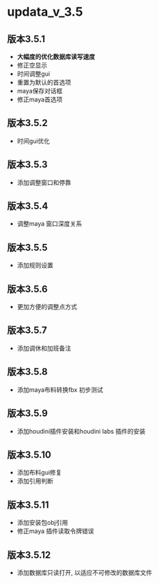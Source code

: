# updata_v_3.5

## 版本3.5.1

- **大幅度的优化数据库读写速度**
- 修正空显示
- 时间调整gui
- 重置为默认的首选项
- maya保存对话框
- 修正maya首选项

## 版本3.5.2
- 时间gui优化

## 版本3.5.3
- 添加调整窗口和停靠

## 版本3.5.4
- 调整maya 窗口深度关系


## 版本3.5.5
- 添加规则设置

## 版本3.5.6
- 更加方便的调整点方式

## 版本3.5.7
- 添加调休和加班备注

## 版本3.5.8
- 添加maya布料转换fbx 初步测试

## 版本3.5.9
- 添加houdini插件安装和houdini labs 插件的安装

## 版本3.5.10
- 添加布料gui修复
- 添加引用判断

## 版本3.5.11
- 添加安装包obj引用
- 修正maya 插件读取令牌错误

## 版本3.5.12
- 添加数据库只读打开, 以适应不可修改的数据库文件
